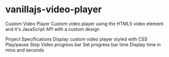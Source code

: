 # vanillajs-video-player

Custom Video Player
Custom video player using the HTML5 video element and it's JavaScript API with a custom design

Project Specifications
Display custom video player styled with CSS
Play/pause
Stop
Video progress bar
Set progress bar time
Display time in mins and seconds

